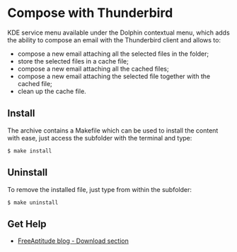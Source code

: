 # Compose with Thunderbird

KDE service menu available under the Dolphin contextual menu, which adds the ability
to compose an email with the Thunderbird client and allows to:
- compose a new email attaching all the selected files in the folder;
- store the selected files in a cache file;
- compose a new email attaching all the cached files;
- compose a new email attaching the selected file together with the cached file;
- clean up the cache file.

## Install

The archive contains a Makefile which can be used to install the content with ease,
just access the subfolder with the terminal and type:
```
$ make install
```

## Uninstall

To remove the installed file, just type from within the subfolder:
```
$ make uninstall
```

## Get Help

- [FreeAptitude blog - Download section](https://freeaptitude.altervista.org/downloads/compose-with-thunderbird.html)
